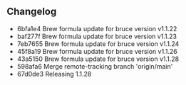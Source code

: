 ## Changelog
* 6bfa1e4 Brew formula update for bruce version v1.1.22
* baf277f Brew formula update for bruce version v1.1.23
* 7eb7655 Brew formula update for bruce version v1.1.24
* 45f8a19 Brew formula update for bruce version v1.1.26
* 43a5150 Brew formula update for bruce version v1.1.28
* 598afa6 Merge remote-tracking branch 'origin/main'
* 67d0de3 Releasing 1.1.28
